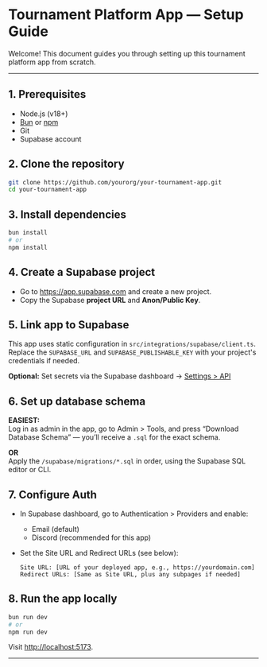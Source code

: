 
# Tournament Platform App — Setup Guide

Welcome! This document guides you through setting up this tournament platform app from scratch.

---

## 1. Prerequisites

- Node.js (v18+)
- [Bun](https://bun.sh/) or [npm](https://nodejs.org/en/)
- Git
- Supabase account

## 2. Clone the repository

```sh
git clone https://github.com/yourorg/your-tournament-app.git
cd your-tournament-app
```

## 3. Install dependencies

```sh
bun install
# or
npm install
```

## 4. Create a Supabase project

- Go to https://app.supabase.com and create a new project.
- Copy the Supabase **project URL** and **Anon/Public Key**.

## 5. Link app to Supabase

This app uses static configuration in `src/integrations/supabase/client.ts`.  
Replace the `SUPABASE_URL` and `SUPABASE_PUBLISHABLE_KEY` with your project's credentials if needed.

**Optional:** Set secrets via the Supabase dashboard → [Settings > API](https://supabase.com/dashboard/project/_/settings/api)

## 6. Set up database schema

**EASIEST:**  
Log in as admin in the app, go to Admin > Tools, and press “Download Database Schema” — you’ll receive a `.sql` for the exact schema.

**OR**  
Apply the `/supabase/migrations/*.sql` in order, using the Supabase SQL editor or CLI.

## 7. Configure Auth

- In Supabase dashboard, go to Authentication > Providers and enable:
  - Email (default)
  - Discord (recommended for this app)
- Set the Site URL and Redirect URLs (see below):

  ```
  Site URL: [URL of your deployed app, e.g., https://yourdomain.com]
  Redirect URLs: [Same as Site URL, plus any subpages if needed]
  ```

## 8. Run the app locally

```sh
bun run dev
# or
npm run dev
```

Visit [http://localhost:5173](http://localhost:5173).

---

